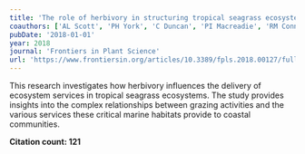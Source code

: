 ```yaml
---
title: 'The role of herbivory in structuring tropical seagrass ecosystem service delivery'
coauthors: ['AL Scott', 'PH York', 'C Duncan', 'PI Macreadie', 'RM Connolly', 'MT Ellis']
pubDate: '2018-01-01'
year: 2018
journal: 'Frontiers in Plant Science'
url: 'https://www.frontiersin.org/articles/10.3389/fpls.2018.00127/full'
---
```


This research investigates how herbivory influences the delivery of ecosystem services in tropical seagrass ecosystems. The study provides insights into the complex relationships between grazing activities and the various services these critical marine habitats provide to coastal communities.

**Citation count: 121**